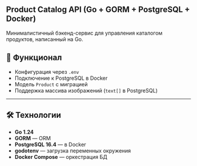 ## Product Catalog API (Go + GORM + PostgreSQL + Docker)

Минималистичный бэкенд-сервис для управления каталогом продуктов, написанный на Go.  

## 🚀 Функционал
- Конфигурация через `.env`
- Подключение к PostgreSQL в Docker
- Модель `Product` с миграцией
- Поддержка массива изображений (`text[]` в PostgreSQL)

---

## 🛠 Технологии
- **Go 1.24**
- **GORM** — ORM
- **PostgreSQL 16.4** — в Docker
- **godotenv** — загрузка переменных окружения
- **Docker Compose** — оркестрация БД
